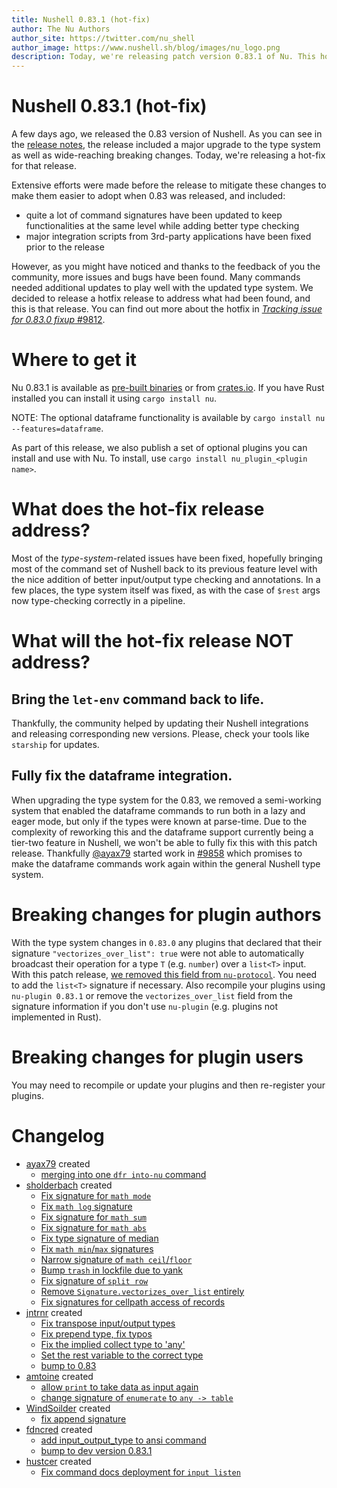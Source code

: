 ```yaml
---
title: Nushell 0.83.1 (hot-fix)
author: The Nu Authors
author_site: https://twitter.com/nu_shell
author_image: https://www.nushell.sh/blog/images/nu_logo.png
description: Today, we're releasing patch version 0.83.1 of Nu. This hot-fix release aims to fix issues introduced by 0.83.0 and its type system changes.
---
```


# Nushell 0.83.1 (hot-fix)

A few days ago, we released the 0.83 version of Nushell. As you can see in
the [release notes][Nushell 0.83 notes], the release included a major upgrade to the type system
as well as wide-reaching breaking changes. Today, we're releasing a hot-fix for that release.

Extensive efforts were made before the release to mitigate these changes to make them easier to adopt
when 0.83 was released, and included:

- quite a lot of command signatures have been updated to keep functionalities at the same level
  while adding better type checking
- major integration scripts from 3rd-party applications have been fixed prior to the release

However, as you might have noticed and thanks to the feedback of you the community, more issues and
bugs have been found. Many commands needed additional updates to play well with the updated type system.
We decided to release a hotfix release to address what had been found, and this is that release. You can
find out more about the hotfix in [_Tracking issue for 0.83.0 fixup_ #9812][#9812].

# Where to get it

Nu 0.83.1 is available as [pre-built binaries](https://github.com/nushell/nushell/releases/tag/0.83.1) or from [crates.io](https://crates.io/crates/nu). If you have Rust installed you can install it using `cargo install nu`.

NOTE: The optional dataframe functionality is available by `cargo install nu --features=dataframe`.

As part of this release, we also publish a set of optional plugins you can install and use with Nu. To install, use `cargo install nu_plugin_<plugin name>`.

# What does the hot-fix release address?

Most of the _type-system_-related issues have been fixed, hopefully bringing most of the command
set of Nushell back to its previous feature level with the nice addition of better input/output
type checking and annotations. In a few places, the type system itself was fixed, as with the case
of `$rest` args now type-checking correctly in a pipeline.

# What will the hot-fix release NOT address?

## Bring the `let-env` command back to life.

Thankfully, the community helped by updating their Nushell integrations and releasing corresponding new versions.
Please, check your tools like `starship` for updates.

## Fully fix the dataframe integration.

When upgrading the type system for the 0.83, we removed a semi-working system that enabled the dataframe commands to run both in a lazy and eager mode, but only if the types were known at parse-time.
Due to the complexity of reworking this and the dataframe support currently being a tier-two feature in Nushell, we won't be able to fully fix this with this patch release.
Thankfully [@ayax79](https://github.com/ayax79) started work in [#9858](https://github.com/nushell/nushell/pull/9858) which promises to make the dataframe commands work again within the general Nushell type system.

# Breaking changes for plugin authors

With the type system changes in `0.83.0` any plugins that declared that their signature `"vectorizes_over_list": true` were not able to automatically broadcast their operation for a type `T` (e.g. `number`) over a `list<T>` input.
With this patch release, [we removed this field from `nu-protocol`](https://github.com/nushell/nushell/pull/9777).
You need to add the `list<T>` signature if necessary.
Also recompile your plugins using `nu-plugin 0.83.1` or remove the `vectorizes_over_list` field from the signature information if you don't use `nu-plugin` (e.g. plugins not implemented in Rust).

# Breaking changes for plugin users

You may need to recompile or update your plugins and then re-register your plugins.

# Changelog

- [ayax79](https://github.com/ayax79) created
  - [merging into one `dfr into-nu` command](https://github.com/nushell/nushell/pull/9858)
- [sholderbach](https://github.com/sholderbach) created
  - [Fix signature for `math mode`](https://github.com/nushell/nushell/pull/9846)
  - [Fix `math log` signature](https://github.com/nushell/nushell/pull/9845)
  - [Fix signature for `math sum`](https://github.com/nushell/nushell/pull/9847)
  - [Fix signature for `math abs`](https://github.com/nushell/nushell/pull/9844)
  - [Fix type signature of median](https://github.com/nushell/nushell/pull/9843)
  - [Fix `math min`/`max` signatures](https://github.com/nushell/nushell/pull/9830)
  - [Narrow signature of `math ceil`/`floor`](https://github.com/nushell/nushell/pull/9836)
  - [Bump `trash` in lockfile due to yank](https://github.com/nushell/nushell/pull/9824)
  - [Fix signature of `split row`](https://github.com/nushell/nushell/pull/9829)
  - [Remove `Signature.vectorizes_over_list` entirely](https://github.com/nushell/nushell/pull/9777)
  - [Fix signatures for cellpath access of records](https://github.com/nushell/nushell/pull/9793)
- [jntrnr](https://github.com/jntrnr) created
  - [Fix transpose input/output types](https://github.com/nushell/nushell/pull/9842)
  - [Fix prepend type, fix typos](https://github.com/nushell/nushell/pull/9828)
  - [Fix the implied collect type to 'any'](https://github.com/nushell/nushell/pull/9827)
  - [Set the rest variable to the correct type](https://github.com/nushell/nushell/pull/9816)
  - [bump to 0.83](https://github.com/nushell/nushell/pull/9802)
- [amtoine](https://github.com/amtoine) created
  - [allow `print` to take data as input again](https://github.com/nushell/nushell/pull/9823)
  - [change signature of `enumerate` to `any -> table`](https://github.com/nushell/nushell/pull/9822)
- [WindSoilder](https://github.com/WindSoilder) created
  - [fix append signature](https://github.com/nushell/nushell/pull/9821)
- [fdncred](https://github.com/fdncred) created
  - [add input_output_type to ansi command](https://github.com/nushell/nushell/pull/9817)
  - [bump to dev version 0.83.1](https://github.com/nushell/nushell/pull/9811)
- [hustcer](https://github.com/hustcer) created
  - [Fix command docs deployment for `input listen`](https://github.com/nushell/nushell/pull/9805)

[Nushell 0.83]: https://github.com/nushell/nushell/releases/tag/0.83.0
[Nushell 0.83 notes]: https://www.nushell.sh/blog/2023-07-25-nushell_0_83.html
[input/output types]: https://www.nushell.sh/blog/2023-07-25-nushell_0_83#input-output-type-checking-and-annotations-jntrnr
[breaking changes]: https://www.nushell.sh/blog/2023-07-25-nushell_0_83#breaking-changes
[#9812]: https://github.com/nushell/nushell/issues/9812
